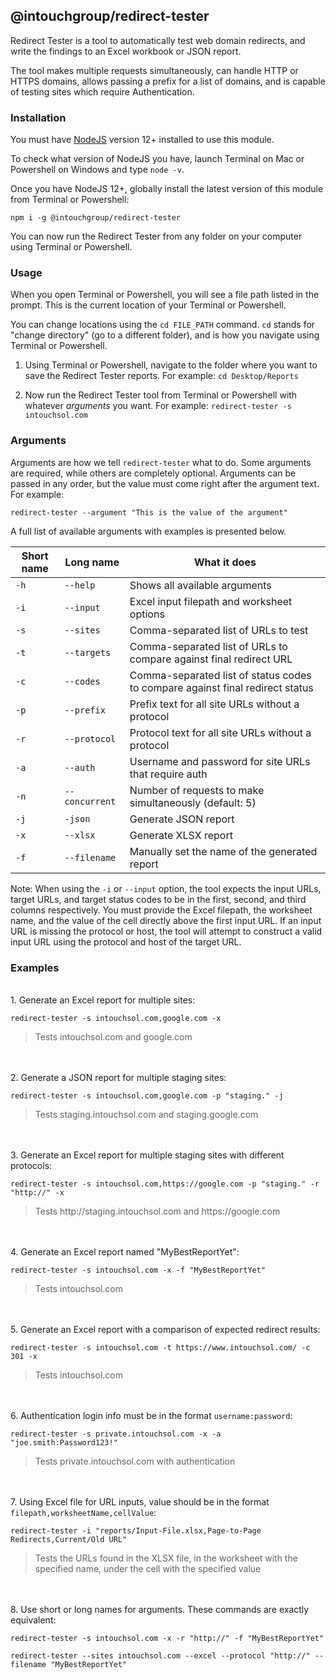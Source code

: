 ## @intouchgroup/redirect-tester

Redirect Tester is a tool to automatically test web domain redirects, and write the findings to an Excel workbook or JSON report.

The tool makes multiple requests simultaneously, can handle HTTP or HTTPS domains, allows passing a prefix for a list of domains, and is capable of testing sites which require Authentication.


### Installation

You must have [NodeJS](https://nodejs.org/en/) version 12+ installed to use this module.

To check what version of NodeJS you have, launch Terminal on Mac or Powershell on Windows and type `node -v`.

Once you have NodeJS 12+, globally install the latest version of this module from Terminal or Powershell:

`npm i -g @intouchgroup/redirect-tester`

You can now run the Redirect Tester from any folder on your computer using Terminal or Powershell.


### Usage

When you open Terminal or Powershell, you will see a file path listed in the prompt. This is the current location of your Terminal or Powershell.

You can change locations using the `cd FILE_PATH` command. `cd` stands for "change directory" (go to a different folder), and is how you navigate using Terminal or Powershell.

1. Using Terminal or Powershell, navigate to the folder where you want to save the Redirect Tester reports. For example: `cd Desktop/Reports`

2. Now run the Redirect Tester tool from Terminal or Powershell with whatever *arguments* you want. For example: `redirect-tester -s intouchsol.com`


### Arguments

Arguments are how we tell `redirect-tester` what to do. Some arguments are required, while others are completely optional. Arguments can be passed in any order, but the value must come right after the argument text. For example:

`redirect-tester --argument "This is the value of the argument"`

A full list of available arguments with examples is presented below.

| Short name   | Long name          | What it does                                                                      |
|--------------|--------------------|-----------------------------------------------------------------------------------|
|  `-h`        |  `--help`          |  Shows all available arguments                                                    |
|  `-i`        |  `--input`         |  Excel input filepath and worksheet options                                       |
|  `-s`        |  `--sites`         |  Comma-separated list of URLs to test                                             |
|  `-t`        |  `--targets`       |  Comma-separated list of URLs to compare against final redirect URL               |
|  `-c`        |  `--codes`         |  Comma-separated list of status codes to compare against final redirect status    |
|  `-p`        |  `--prefix`        |  Prefix text for all site URLs without a protocol                                 |
|  `-r`        |  `--protocol`      |  Protocol text for all site URLs without a protocol                               |
|  `-a`        |  `--auth`          |  Username and password for site URLs that require auth                            |
|  `-n`        |  `--concurrent`    |  Number of requests to make simultaneously (default: 5)                           |
|  `-j`        |  `-json`           |  Generate JSON report                                                             |
|  `-x`        |  `--xlsx`          |  Generate XLSX report                                                             |
|  `-f`        |  `--filename`      |  Manually set the name of the generated report                                    |

Note: When using the `-i` or `--input` option, the tool expects the input URLs, target URLs, and target status codes to be in the first, second, and third columns respectively. You must provide the Excel filepath, the worksheet name, and the value of the cell directly above the first input URL. If an input URL is missing the protocol or host, the tool will attempt to construct a valid input URL using the protocol and host of the target URL.


### Examples

<br>1. Generate an Excel report for multiple sites:

`redirect-tester -s intouchsol.com,google.com -x`

> Tests intouchsol.com and google.com

<br><br>2. Generate a JSON report for multiple staging sites:

`redirect-tester -s intouchsol.com,google.com -p "staging." -j`

> Tests staging.intouchsol.com and staging.google.com

<br><br>3. Generate an Excel report for multiple staging sites with different protocols:

`redirect-tester -s intouchsol.com,https://google.com -p "staging." -r "http://" -x`

> Tests ht&#8203;tp://staging.intouchsol.com and ht&#8203;tps://google.com

<br><br>4. Generate an Excel report named "MyBestReportYet":

`redirect-tester -s intouchsol.com -x -f "MyBestReportYet"`

> Tests intouchsol.com

<br><br>5. Generate an Excel report with a comparison of expected redirect results:

`redirect-tester -s intouchsol.com -t https://www.intouchsol.com/ -c 301 -x`

> Tests intouchsol.com

<br><br>6. Authentication login info must be in the format `username:password`:

`redirect-tester -s private.intouchsol.com -x -a "joe.smith:Password123!"`

> Tests private.intouchsol.com with authentication

<br><br>7. Using Excel file for URL inputs, value should be in the format `filepath,worksheetName,cellValue`:

`redirect-tester -i "reports/Input-File.xlsx,Page-to-Page Redirects,Current/Old URL"`

> Tests the URLs found in the XLSX file, in the worksheet with the specified name, under the cell with the specified value

<br><br>8. Use short or long names for arguments. These commands are exactly equivalent:

`redirect-tester -s intouchsol.com -x -r "http://" -f "MyBestReportYet"`

`redirect-tester --sites intouchsol.com --excel --protocol "http://" --filename "MyBestReportYet"`